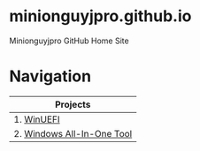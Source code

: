 # minionguyjpro.github.io
Minionguyjpro GitHub Home Site
# Navigation
<table>
<thead>
<tr>
<th>Projects</th>
</tr>
</thead>
<tbody>
<tr>
<td>1. <a href="https://winuefi.minionguyjpro.me">WinUEFI</a></td>
</tr>
<tr>
<td>2. <a href="https://windows_aio_tool.minionguyjpro,ne">Windows All-In-One Tool</a></td>
</tr>
</tbody>
